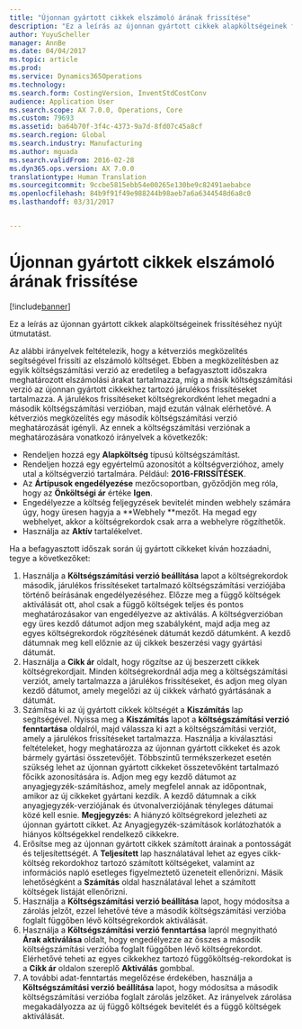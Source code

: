 ```yaml
---
title: "Újonnan gyártott cikkek elszámoló árának frissítése"
description: "Ez a leírás az újonnan gyártott cikkek alapköltségeinek frissítéséhez nyújt útmutatást."
author: YuyuScheller
manager: AnnBe
ms.date: 04/04/2017
ms.topic: article
ms.prod: 
ms.service: Dynamics365Operations
ms.technology: 
ms.search.form: CostingVersion, InventStdCostConv
audience: Application User
ms.search.scope: AX 7.0.0, Operations, Core
ms.custom: 79693
ms.assetid: ba64b70f-3f4c-4373-9a7d-8fd07c45a8cf
ms.search.region: Global
ms.search.industry: Manufacturing
ms.author: mguada
ms.search.validFrom: 2016-02-28
ms.dyn365.ops.version: AX 7.0.0
translationtype: Human Translation
ms.sourcegitcommit: 9ccbe5815ebb54e00265e130be9c82491aebabce
ms.openlocfilehash: 84b9f91f49e988244b98aeb7a6a6344548d6a8c0
ms.lasthandoff: 03/31/2017


---
```


# <a name="update-standard-costs-for-a-new-manufactured-item"></a>Újonnan gyártott cikkek elszámoló árának frissítése

[!include[banner](../includes/banner.md)]


Ez a leírás az újonnan gyártott cikkek alapköltségeinek frissítéséhez nyújt útmutatást. 

Az alábbi irányelvek feltételezik, hogy a kétverziós megközelítés segítségével frissíti az elszámoló költséget. Ebben a megközelítésben az egyik költségszámítási verzió az eredetileg a befagyasztott időszakra meghatározott elszámolási árakat tartalmazza, míg a másik költségszámítási verzió az újonnan gyártott cikkekhez tartozó járulékos frissítéseket tartalmazza. A járulékos frissítéseket költségrekordként lehet megadni a második költségszámítási verzióban, majd ezután válnak elérhetővé. A kétverziós megközelítés egy második költségszámítási verzió meghatározását igényli. Az ennek a költségszámítási verziónak a meghatározására vonatkozó irányelvek a következők:

-   Rendeljen hozzá egy **Alapköltség** típusú költségszámítást.
-   Rendeljen hozzá egy egyértelmű azonosítót a költségverzióhoz, amely utal a költségverzió tartalmára. Például: **2016-FRISSÍTÉSEK**.
-   Az **Ártípusok engedélyezése** mezőcsoportban, győződjön meg róla, hogy az **Önköltségi ár** értéke **Igen**.
-   Engedélyezze a költség feljegyzések bevitelét minden webhely számára úgy, hogy üresen hagyja a **Webhely **mezőt. Ha megad egy webhelyet, akkor a költségrekordok csak arra a webhelyre rögzíthetők.
-   Használja az **Aktív** tartalékelvet.

Ha a befagyasztott időszak során új gyártott cikkeket kíván hozzáadni, tegye a következőket:

1.  Használja a **Költségszámítási verzió beállítása** lapot a költségrekordok második, járulékos frissítéseket tartalmazó költségszámítási verziójába történő beírásának engedélyezéséhez. Előzze meg a függő költségek aktiválását ott, ahol csak a függő költségek teljes és pontos meghatározásakor van engedélyezve az aktiválás. A költségverzióban egy üres kezdő dátumot adjon meg szabályként, majd adja meg az egyes költségrekordok rögzítésének dátumát kezdő dátumként. A kezdő dátumnak meg kell előznie az új cikkek beszerzési vagy gyártási dátumát.
2.  Használja a **Cikk ár** oldalt, hogy rögzítse az új beszerzett cikkek költségrekordjait. Minden költségrekordnál adja meg a költségszámítási verziót, amely tartalmazza a járulékos frissítéseket, és adjon meg olyan kezdő dátumot, amely megelőzi az új cikkek várható gyártásának a dátumát.
3.  Számítsa ki az új gyártott cikkek költségét a **Kiszámítás** lap segítségével. Nyissa meg a **Kiszámítás** lapot a **költségszámítási verzió fenntartása** oldalról, majd válassza ki azt a költségszámítási verziót, amely a járulékos frissítéseket tartalmazza. Használja a kiválasztási feltételeket, hogy meghatározza az újonnan gyártott cikkeket és azok bármely gyártási összetevőjét. Többszintű termékszerkezet esetén szükség lehet az újonnan gyártott cikkeket összetevőként tartalmazó főcikk azonosítására is. Adjon meg egy kezdő dátumot az anyagjegyzék-számításhoz, amely megfelel annak az időpontnak, amikor az új cikkeket gyártani kezdik. A kezdő dátumnak a cikk anyagjegyzék-verziójának és útvonalverziójának tényleges dátumai közé kell esnie. **Megjegyzés:** A hiányzó költségrekord jelezheti az újonnan gyártott cikket. Az Anyagjegyzék-számítások korlátozhatók a hiányos költségekkel rendelkező cikkekre.
4.  Erősítse meg az újonnan gyártott cikkek számított árainak a pontosságát és teljesítettségét. A **Teljesített** lap használatával lehet az egyes cikk-költség rekordokhoz tartozó számított költségeket, valamint az információs napló esetleges figyelmeztető üzeneteit ellenőrizni. Másik lehetőségként a **Számítás** oldal használatával lehet a számított költségek listáját ellenőrizni.
5.  Használja a **Költségszámítási verzió beállítása** lapot, hogy módosítsa a zárolás jelzőt, ezzel lehetővé téve a második költségszámítási verzióba foglalt függőben lévő költségrekordok aktiválását.
6.  Használja a **Költségszámítási verzió fenntartása** lapról megnyitható **Árak aktiválása** oldalt, hogy engedélyezze az összes a második költségszámítási verzióba foglalt függőben lévő költségrekordot. Elérhetővé teheti az egyes cikkekhez tartozó függőköltség-rekordokat is a **Cikk ár** oldalon szereplő **Aktiválás** gombbal.
7.  A további adat-fenntartás megelőzése érdekében, használja a **Költségszámítási verzió beállítása** lapot, hogy módosítsa a második költségszámítási verzióba foglalt zárolás jelzőket. Az irányelvek zárolása megakadályozza az új függő költségek bevitelét és a függő költségek aktiválását.





